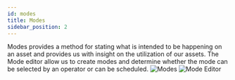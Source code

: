 ```yaml
---
id: modes
title: Modes
sidebar_position: 2
---
```

Modes provides a method for stating what is intended to be happening on an asset and provides us with insight on the utilization of our assets. The Mode editor allow us to create modes and determine whether the mode can be selected by an operator or can be scheduled.
![Modes](/img/4.png)
![Mode Editor](/img/5.png)